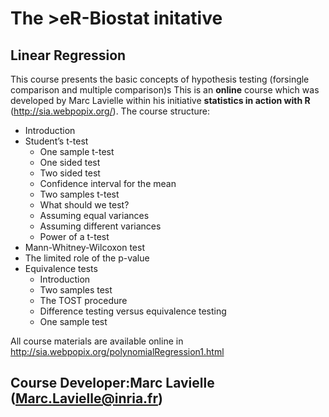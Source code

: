 # The >eR-Biostat initative
## Linear Regression

This course presents the basic concepts of  hypothesis testing (forsingle comparison and multiple comparison)s
This is an **online** course which was developed by Marc Lavielle within his initiative **statistics in action with R** (http://sia.webpopix.org/). The course structure:
* Introduction
* Student’s t-test
  + One sample t-test
  + One sided test
  + Two sided test
  + Confidence interval for the mean
  + Two samples t-test
  + What should we test?
  + Assuming equal variances
  + Assuming different variances
  + Power of a t-test
*  Mann-Whitney-Wilcoxon test
* The limited role of the p-value
* Equivalence tests
  + Introduction
  + Two samples test
  + The TOST procedure
  + Difference testing versus equivalence testing
  + One sample test


All course materials are available online in http://sia.webpopix.org/polynomialRegression1.html
## Course Developer:Marc Lavielle (Marc.Lavielle@inria.fr)

